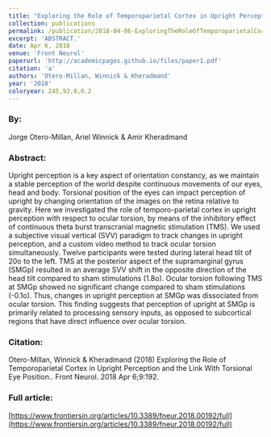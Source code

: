 ```yaml
---
title: "Exploring the Role of Temporoparietal Cortex in Upright Perception and the Link With Torsional Eye Position."
collection: publications
permalink: /publication/2018-04-06-ExploringTheRoleOfTemporoparietalCortexInUprightPerceptionAndTh
excerpt: 'ABSTRACT.'
date: Apr 6, 2018
venue: 'Front Neurol'
paperurl: 'http://academicpages.github.io/files/paper1.pdf'
citation: 'a'
authors: 'Otero-Millan, Winnick & Kheradmand'
year: '2018'
coloryear: 245,93,0,0.2
---
```


### By: 
Jorge Otero-Millan, Ariel Winnick & Amir Kheradmand

### Abstract: 
Upright perception is a key aspect of orientation constancy, as we maintain a stable perception of the world despite continuous movements of our eyes, head and body. Torsional position of the eyes can impact perception of upright by changing orientation of the images on the retina relative to gravity. Here we investigated the role of temporo-parietal cortex in upright perception with respect to ocular torsion, by means of the inhibitory effect of continuous theta burst transcranial magnetic stimulation (TMS). We used a subjective visual vertical (SVV) paradigm to track changes in upright perception, and a custom video method to track ocular torsion simultaneously. Twelve participants were tested during lateral head tilt of 20o to the left. TMS at the posterior aspect of the supramarginal gyrus (SMGp) resulted in an average SVV shift in the opposite direction of the head tilt compared to sham stimulations (1.8o). Ocular torsion following TMS at SMGp showed no significant change compared to sham stimulations (-0.1o). Thus, changes in upright perception at SMGp was dissociated from ocular torsion. This finding suggests that perception of upright at SMGp is primarily related to processing sensory inputs, as opposed to subcortical regions that have direct influence over ocular torsion.

### Citation: 
Otero-Millan, Winnick & Kheradmand (2018) Exploring the Role of Temporoparietal Cortex in Upright Perception and the Link With Torsional Eye Position.. Front Neurol. 2018 Apr 6;9:192. 

### Full article: 
[https://www.frontiersin.org/articles/10.3389/fneur.2018.00192/full](https://www.frontiersin.org/articles/10.3389/fneur.2018.00192/full)

